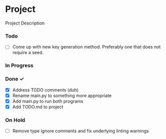 # Project

Project Description

### Todo

- [ ] Come up with new key generation method. Preferably one that does not require a seed.

### In Progress

### Done ✓

- [x] Address TODO comments (duh)  
- [x] Rename main.py to something more appropriate  
- [x] Add main.py to run both programs  
- [x] Add TODO.md to project  

### On Hold

- [ ] Remove type ignore comments and fix underlying linting warnings  